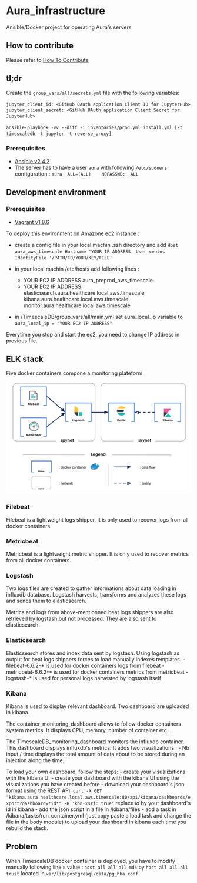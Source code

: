 # Aura_infrastructure
Ansible/Docker project for operating Aura's servers

## How to contribute
Please refer to [How To Contribute](https://github.com/Aura-healthcare/Aura_infrastructure/blob/master/CONTRIBUTING.md)

## tl;dr
Create the `group_vars/all/secrets.yml` file with the following variables:
```
jupyter_client_id: <GitHub OAuth application Client ID for JupyterHub>
jupyter_client_secret: <GitHub OAuth application Client Secret for JupyterHub>
```

`ansible-playbook -vv --diff -i inventories/prod.yml install.yml [-t timescaledb -t jupyter -t reverse_proxy]`

### Prerequisites
 * [Ansible v2.4.2](https://www.ansible.com/)
 * The server has to have a user `aura` with following `/etc/sudoers` configuration : `aura  ALL=(ALL)    NOPASSWD:  ALL`

## Development environment
### Prerequisites
 * [Vagrant v1.8.6](https://www.vagrantup.com/)
 
 To deploy this environment on Amazone ec2 instance :
  - create a config file in your local machin .ssh directory and add 
  `Host aura_aws_timescale
    Hostname 'YOUR IP ADDRESS'
    User centos
    IdentityFile '/PATH/TO/YOUR/KEY/FILE'`
    
  - in your local machin /etc/hosts add following lines :
    - YOUR EC2 IP ADDRESS  aura_preprod_aws_timescale
    - YOUR EC2 IP ADDRESS  elasticsearch.aura.healthcare.local.aws.timescale kibana.aura.healthcare.local.aws.timescale monitor.aura.healthcare.local.aws.timescale
    
  - in /TimescaleDB/group_vars/all/main.yml set aura_local_ip variable to `aura_local_ip = "YOUR EC2 IP ADDRESS"`

  Everytime you stop and start the ec2, you need to change IP address in previous file.

## ELK stack

Five docker containers compone a monitoring plateform

![Alt text](images/elk_diagram.png)

### Filebeat

Filebeat is a lightweight logs shipper. It is only used to recover logs from all docker containers.

### Metricbeat

Metricbeat is a lightweight metric shipper. It is only used to recover metrics from all docker containers.

### Logstash

Two logs files are created to gather informations about data loading in influxdb database. Logstash harvests, transforms and analyzes these logs and sends them to elasticsearch.

Metrics and logs from above-mentionned beat logs shippers are also retrieved by logstash but not processed. They are also sent to elasticsearch.

### Elasticsearch

Elasticsearch stores and index data sent by logstash. Using logstash as output for beat logs shippers forces to load manually indexes templates.
    - filebeat-6.6.2-* is used for docker containers logs from filebeat
    - metricbeat-6.6.2-* is used for docker containers metrics from metricbeat
    - logstash-* is used for personal logs harvested by logstash itself

### Kibana

Kibana is used to display relevant dashboard. Two dashboard are uploaded in kibana.

The container_monitoring_dashboard allows to follow docker containers system metrics. It displays CPU, memory, number of container etc ...

The TimescaleDB_monitoring_dashboard monitors the influxdb container. This dashboard displays influxdb's metrics. It adds two visualizations :
    - Nb input / time displays the total amount of data about to be stored during an injection along the time.

To load your own dashboard, follow the steps:
    - create your visualizations with the kibana UI
    - create your dashboard with the kibana UI using the visualizations you have created before
    - download your dashboard's json format using the REST API:
        `curl -X GET "kibana.aura.healthcare.local.aws.timescale:80/api/kibana/dashboards/export?dashboard=*id*" -H 'kbn-xsrf: true'`
        replace *id* by yout dashboard's id in kibana
    - add the json script in a file in /kibana/files
    - add a task in /kibana/tasks/run_container.yml (just copy paste a load task and change the file in the body module) to upload your dashboard in kibana each time you rebuild the stack.
    
## Problem

 When TimescaleDB docker container is deployed, you have to modify manually following line's value :
  `host all all all md5` by `host all all all trust` located in `var/lib/postgresql/data/pg_hba.conf`
